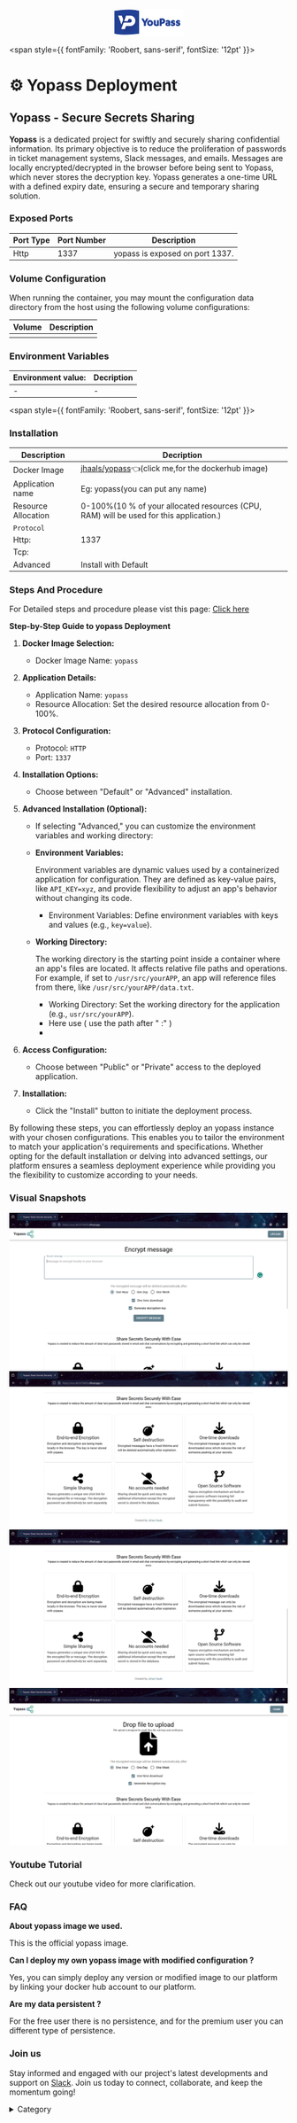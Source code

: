<p align="center">
  <img src="/img/ooph.png" alt="Alt Text" width="25%"/>
</p> 


<span style={{ fontFamily: 'Roobert, sans-serif', fontSize: '12pt' }}>

# ⚙️ Yopass Deployment

## Yopass - Secure Secrets Sharing

**Yopass** is a dedicated project for swiftly and securely sharing confidential information. Its primary objective is to reduce the proliferation of passwords in ticket management systems, Slack messages, and emails. Messages are locally encrypted/decrypted in the browser before being sent to Yopass, which never stores the decryption key. Yopass generates a one-time URL with a defined expiry date, ensuring a secure and temporary sharing solution.


### Exposed Ports

| Port Type | Port Number | Description                        |
| --------- | ----------- | ---------------------------------- |
| Http       | 1337        | yopass is exposed on port 1337.        |

### Volume Configuration

When running the container, you may mount the configuration data directory from the host using the following volume configurations:

| Volume                          | Description                                      |
| ------------------------------- | ------------------------------------------------ |
|  |  |



### Environment Variables


|   **Environment value:**          | Decription                                                                                                               | 
| --------------------- | ------                                                                                                                   | 
|-       |  -                              |

</span>


<span style={{ fontFamily: 'Roobert, sans-serif', fontSize: '12pt' }}>

### Installation

|  Description          | Decription                                                                                                               | 
| --------------------- | ------                                                                                                                   | 
| Docker Image          |   [jhaals/yopass](https://hub.docker.com/r/jhaals/yopass)👈(click me,for the dockerhub image)                       |
| Application name      |  Eg: yopass(you can put any name)                                                                                        | 
| Resource Allocation   |  0-100%(10 % of your allocated resources (CPU, RAM) will be used for this application.)                                  | 
| `Protocol`            |                                                                                                                          | 
|  Http:                | 1337                                                                                                                      |
|  Tcp:                 |                                                                                                                          | 
|    Advanced           |    Install with Default                                                                                                  |

                                                                 


### Steps And Procedure

For Detailed steps and procedure please vist this page: [Click here](https://techscaleinfinite.github.io/introduction/cloud-float/Steps%20and%20procedure)


**Step-by-Step Guide to yopass Deployment**

1. **Docker Image Selection:**
   * Docker Image Name: `yopass`
2. **Application Details:**
   * Application Name: `yopass`
   * Resource Allocation: Set the desired resource allocation from 0-100%.
3. **Protocol Configuration:**
   * Protocol: `HTTP`
   * Port: `1337`
4. **Installation Options:**
   * Choose between "Default" or "Advanced" installation.
5. **Advanced Installation (Optional):**
   * If selecting "Advanced," you can customize the environment variables and working directory:
   *   **Environment Variables:**

       Environment variables are dynamic values used by a containerized application for configuration. They are defined as key-value pairs, like `API_KEY=xyz`, and provide flexibility to adjust an app's behavior without changing its code.

       * Environment Variables: Define environment variables with keys and values (e.g., `key=value`).
   *   **Working Directory:**

       The working directory is the starting point inside a container where an app's files are located. It affects relative file paths and operations. For example, if set to `/usr/src/yourAPP`, an app will reference files from there, like `/usr/src/yourAPP/data.txt`.

       * Working Directory: Set the working directory for the application (e.g., `usr/src/yourAPP`).
       * Here use ( use the path after   " :"  )
       *

          
6. **Access Configuration:**
   * Choose between "Public" or "Private" access to the deployed application.
7. **Installation:**
   * Click the "Install" button to initiate the deployment process.

By following these steps, you can effortlessly deploy an yopass instance with your chosen configurations. This enables you to tailor the environment to match your application's requirements and specifications. Whether opting for the default installation or delving into advanced settings, our platform ensures a seamless deployment experience while providing you the flexibility to customize according to your needs.

### Visual Snapshots

![Alt Text](/img/f6.png)
![Alt Text](/img/f55.png)
![Alt Text](/img/f66.png)
![Alt Text](/img/f666.png)




### Youtube Tutorial&#x20;

Check out our youtube video for more clarification.



### FAQ

**About yopass image we used.**

This is the official yopass image.

**Can I deploy my own yopass image with modified configuration ?**

Yes, you can simply deploy any version or modified image to our platform by linking your docker hub account to our platform.

**Are my data persistent ?**

For the free user there is no persistence, and for the premium user you can different type of persistence.

### Join us

Stay informed and engaged with our project's latest developments and support on [Slack](https://app.slack.com/client/T04QS32JX6E/C04QKEWE146). Join us today to connect, collaborate, and keep the momentum going!&#x20;

<details>

<summary>Category</summary>

Kubernetes, cloud computing, DevOps, cloud services, hosting platform, container orchestration, cloud infrastructure, cloud deployment, cloud management, cloud technology, cloud solutions, yopass

</details>

</span>


